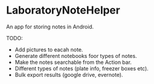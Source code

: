 # LaboratoryNoteHelper
An app for storing notes in Android.

TODO:
  - Add pictures to eacah note.
  - Generate different notebooks foor types of notes.
  - Make the notes searchable from the Action bar.
  - Different types of notes (plate info, freezer boxes etc).
  - Bulk export results (google drive, evernote).
